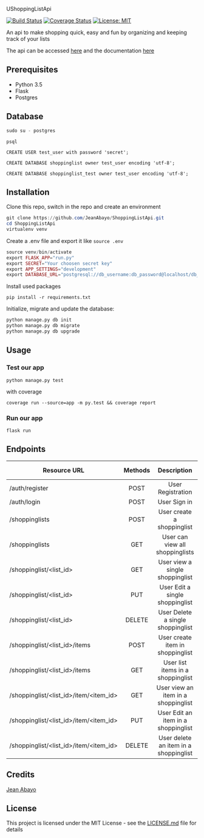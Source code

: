 UShoppingListApi

[![Build Status](https://travis-ci.org/JeanAbayo/ShoppingListApi.svg?branch=develop)](https://travis-ci.org/JeanAbayo/ShoppingListApi)
[![Coverage Status](https://coveralls.io/repos/github/JeanAbayo/ShoppingListApi/badge.svg?branch=master)](https://coveralls.io/github/JeanAbayo/ShoppingListApi?branch=master)
[![License: MIT](https://img.shields.io/badge/License-MIT-blue.svg)](https://opensource.org/licenses/MIT)

An api to make shopping quick, easy and fun by organizing and keeping track of your lists

The api can be accessed [here](myshoppinglistapi.herokuapp.com) and the documentation [here](http://myshoppinglistapi.herokuapp.com/apidocs)

## Prerequisites

- Python 3.5
- Flask
- Postgres

## Database

```powershell
sudo su - postgres
```

```mariadb
psql
```

```mariadb
CREATE USER test_user with password 'secret';
```

```mariadb
CREATE DATABASE shoppinglist owner test_user encoding 'utf-8';
```

```mariadb
CREATE DATABASE shoppinglist_test owner test_user encoding 'utf-8';
```

## Installation

Clone this repo, switch in the repo and create an environment

```powershell
git clone https://github.com/JeanAbayo/ShoppingListApi.git
cd ShoppingListApi
virtualenv venv

```

Create a .env file and export it like `source .env`

```php
source venv/bin/activate
export FLASK_APP="run.py"
export SECRET="Your choosen secret key"
export APP_SETTINGS="development"
export DATABASE_URL="postgresql://db_username:db_password@localhost/db_name"
```

Install used packages

```
pip install -r requirements.txt
```

Initialize, migrate and update the database:

```python
python manage.py db init
python manage.py db migrate
python manage.py db upgrade
```

## Usage

### Test our app

`python manage.py test`

with coverage

`coverage run --source=app -m py.test && coverage report`

### Run our app

`flask run`

## Endpoints
| Resource URL                           | Methods |              Description              | Requires Token |
| -------------------------------------- | :-----: | :-----------------------------------: | -------------- |
| /auth/register                         |  POST   |           User Registration           | FALSE          |
| /auth/login                            |  POST   |             User Sign in              | FALSE          |
| /shoppinglists                         |  POST   |      User create a shoppinglist       | TRUE           |
| /shoppinglists                         |   GET   |    User can view all shoppinglists    | TRUE           |
| /shoppinglist/<list_id>                |   GET   |    User view a single shoppinglist    | TRUE           |
| /shoppinglist/<list_id>                |   PUT   |    User Edit a single shoppinglist    | TRUE           |
| /shoppinglist/<list_id>                | DELETE  |   User Delete a single shoppinglist   | TRUE           |
| /shoppinglist/<list_id>/items          |  POST   |   User create item in shoppinglist    | TRUE           |
| /shoppinglist/<list_id>/items          |   GET   |   User list items in a shoppinglist   | TRUE           |
| /shoppinglist/<list_id>/item/<item_id> |   GET   |  User view an item in a shoppinglist  | TRUE           |
| /shoppinglist/<list_id>/item/<item_id> |   PUT   |  User Edit an item in a shoppinglist  | TRUE           |
| /shoppinglist/<list_id>/item/<item_id> | DELETE  | User delete an item in a shoppinglist | TRUE           |
## Credits
[Jean Abayo](https://github.com/JeanAbayo)
## License
This project is licensed under the MIT License - see the [LICENSE.md](https://github.com/machariamarigi/shopping_list_api/blob/master/LICENSE.md) file for details
